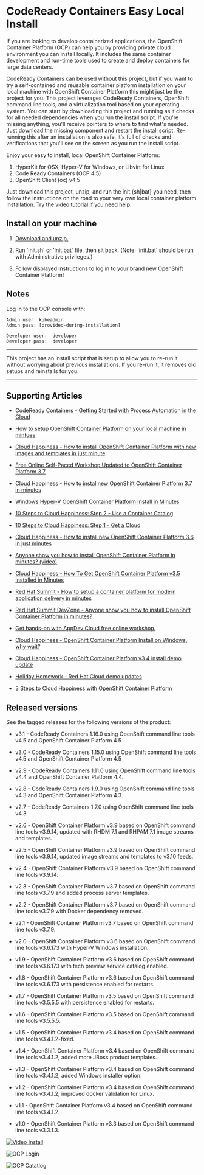 CodeReady Containers Easy Local Install  
========================================
If you are looking to develop containerized applications, the OpenShift Container Platform (OCP) can help you by providing 
private cloud environment you can install locally. It includes the same container development and run-time 
tools used to create and deploy containers for large data centers. 

CodeReady Containers can be used without this project, but if you want to try a self-contained and reusable container platform
installation on your local machine with OpenShift Container Platform this might just be the project for you. This project 
leverages CodeReady Containers, OpenShift command line tools, and a virtualization tool based on your operating system. You can
start by downloading this project and running as it checks for all needed dependencies when you run the install script. If you're
missing anything, you'll receive pointers to where to find what's needed. Just download the missing component and restart the
install script. Re-running this after an installation is also safe, it's full of checks and verifications that you'll see on the
screen as you run the install script. 

Enjoy your easy to install, local OpenShift Container Platform:

   1. HyperKit for OSX, Hyper-V for Windows, or Libvirt for Linux
   2. Code Ready Containers (OCP 4.5)
   3. OpenShift Client (oc) v4.5

Just download this project, unzip, and run the init.{sh|bat} you need, then follow the instructions on the road
to your very own local container platform installation. Try the [video tutorial if you need help.](https://vimeo.com/463766806)


Install on your machine
-----------------------
1. [Download and unzip.](https://gitlab.com/redhatdemocentral/ocp-install-demo/-/archive/master/ocp-install-demo-master.zip)

2. Run 'init.sh' or 'init.bat' file, then sit back. (Note: 'init.bat' should be run with Administrative privileges.)

3. Follow displayed instructions to log in to your brand new OpenShift Container Platform!


Notes
-----
Log in to the OCP console with:
   
   ```
   Admin user: kubeadmin
   Admin pass: [provided-during-installation]

   Developer user:  developer
   Developer pass:  developer
   ```

------

This project has an install script that is setup to allow you to re-run it without worrying about previous
installations. If you re-run it, it removes old setups and reinstalls for you. 

-----


Supporting Articles
-------------------

- [CodeReady Containers - Getting Started with Process Automation in the Cloud](http://www.schabell.org/2019/12/code-ready-containers-getting-started-with-process-automation.html)

- [How to setup OpenShift Container Platform on your local machine in mintues](https://www.schabell.org/2019/11/how-to-setup-openshift-container-platform-in-minutes.html)

- [Cloud Happiness - How to install OpenShift Container Platform with new images and templates in just minute](http://bit.ly/how-to-install-ocp-new-images-and-templates)

- [Free Online Self-Paced Workshop Updated to OpenShift Container Platform 3.7](http://www.schabell.org/2017/12/free-online-self-paced-workshop-updated-openshift-37.html)

- [Cloud Happiness - How to instal new OpenShift Container Platform 3.7 in minutes](http://www.schabell.org/2017/12/cloud-happiness-how-to-install-new-openshift-v37-in-minutes.html) 

- [Windows Hyper-V OpenShift Container Platform Install in Minutes](http://www.schabell.org/2017/11/windows-hyper-v-openshift-container-platform-install-minutes.html)

- [10 Steps to Cloud Happiness: Step 2 - Use a Container Catalog](http://www.schabell.org/2017/10/10-steps-to-cloud-happiness-step-2.html)

- [10 Steps to Cloud Happiness: Step 1 - Get a Cloud](http://www.schabell.org/2017/10/10-steps-to-cloud-happiness-step-1.html)

- [Cloud Happiness - How to install new OpenShift Container Platform 3.6 in just minutes](http://www.schabell.org/2017/08/cloud-happiness-how-to-install-new-openshift-v36-in-minutes.html)

- [Anyone show you how to install OpenShift Container Platform in minutes? (video)](http://www.schabell.org/2017/06/howto-install-openshift-container-platform-in-minutes-video.html)

- [Cloud Happiness - How To Get OpenShift Container Platform v3.5 Installed in Minutes](http://www.schabell.org/2017/05/cloud-happiness-how-to-get-openshift.html)

- [Red Hat Summit - How to setup a container platform for modern application delivery in minutes](http://www.schabell.org/2017/05/redhat-summit-how-to-setup-container-platform-slides.html)

- [Red Hat Summit DevZone - Anyone show you how to install OpenShift Container Platform in minutes?](http://www.schabell.org/2017/05/devzone-how-to-install-openshift-slides.html)

- [Get hands-on with AppDev Cloud free online workshop.](http://appdevcloudworkshop.github.io)

- [Cloud Happiness - OpenShift Container Platform Install on Windows, why wait?](http://www.schabell.org/2017/03/cloud-happiness-openshift-container-platform-windows-install.html)

- [Cloud Happiness - OpenShift Container Platform v3.4 install demo update](http://www.schabell.org/2017/02/cloud-happiness-openshift-container-platform-install-updated.html)

- [Holiday Homework - Red Hat Cloud demo updates](http://www.schabell.org/2016/12/holiday-homework-redhat-cloud-demo-updates.html)

- [3 Steps to Cloud Happiness with OpenShift Container Platform](http://www.schabell.org/2016/11/3-steps-to-cloud-happiness-with-ocp.html)


Released versions
-----------------
See the tagged releases for the following versions of the product:

- v3.1 - CodeReady Containers 1.16.0 using OpenShift command line tools v4.5 and OpenShift Container Platform 4.5

- v3.0 - CodeReady Containers 1.15.0 using OpenShift command line tools v4.5 and OpenShift Container Platform 4.5

- v2.9 - CodeReady Containers 1.11.0 using OpenShift command line tools v4.4 and OpenShift Container Platform 4.4.

- v2.8 - CodeReady Containers 1.9.0 using OpenShift command line tools v4.3 and OpenShift Container Platform 4.3.

- v2.7 - CodeReady Containers 1.7.0 using OpenShift command line tools v4.3.

- v2.6 - OpenShift Container Platform v3.9 based on OpenShift command line tools v3.9.14, updated with RHDM 7.1 and RHPAM 7.1 image streams and templates.

- v2.5 - OpenShift Container Platform v3.9 based on OpenShift command line tools v3.9.14, updated image streams and templates to v3.10 feeds.

- v2.4 - OpenShift Container Platform v3.9 based on OpenShift command line tools v3.9.14.

- v2.3 - OpenShift Container Platform v3.7 based on OpenShift command line tools v3.7.9 and added process server templates.

- v2.2 - OpenShift Container Platform v3.7 based on OpenShift command line tools v3.7.9 with Docker dependency removed.

- v2.1 - OpenShift Container Platform v3.7 based on OpenShift command line tools v3.7.9.

- v2.0 - OpenShift Container Platform v3.6 based on OpenShift command line tools v3.6.173 with Hyper-V Windows installation.

- v1.9 - OpenShift Container Platform v3.6 based on OpenShift command line tools v3.6.173 with tech preview service catalog enabled.

- v1.8 - OpenShift Container Platform v3.6 based on OpenShift command line tools v3.6.173 with persistence enabled for restarts.

- v1.7 - OpenShift Container Platform v3.5 based on OpenShift command line tools v3.5.5.5 with persistence enabled for restarts.

- v1.6 - OpenShift Container Platform v3.5 based on OpenShift command line tools v3.5.5.5.

- v1.5 - OpenShift Container Platform v3.4 based on OpenShift command line tools v3.4.1.2-fixed.

- v1.4 - OpenShift Container Platform v3.4 based on OpenShift command line tools v3.4.1.2, added more JBoss product templates.

- v1.3 - OpenShift Container Platform v3.4 based on OpenShift command line tools v3.4.1.2, added Windows installer option.

- v1.2 - OpenShift Container Platform v3.4 based on OpenShift command line tools v3.4.1.2, improved docker validation for Linux.

- v1.1 - OpenShift Container Platform v3.4 based on OpenShift command line tools v3.4.1.2.

- v1.0 - OpenShift Container Platform v3.3 based on OpenShift command line tools v3.3.1.3.

[![Video Install](docs/demo-images/cover-video.png)](https://vimeo.com/463766806)

![OCP Login](docs/demo-images/ocp-login.png)

![OCP Catatlog](docs/demo-images/ocp-catalog.png)


